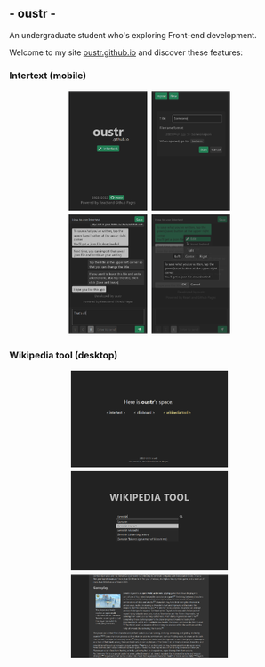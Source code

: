 ## - oustr -

An undergraduate student who's exploring Front-end development.

Welcome to my site <a href="https://oustr.github.io/">oustr.github.io</a> and discover these features:

<h3>Intertext (mobile)</h3>

<div align="center">
    <div>
        <img src="images/oustr_mobile.png" style="width: 28%; margin: 2px;"/>
        <img src="images/intertext_01.png" style="width: 28%; margin: 2px;"/>
    </div>
    <div>
        <img src="images/intertext_02.png" style="width: 28%; margin: 2px;"/>
        <img src="images/intertext_03.png" style="width: 28%; margin: 2px;"/>
    </div>
</div>

<h3>Wikipedia tool (desktop)</h3>

<div align="center">
    <div>
        <img src="images/oustr_desktop.png" style="width: 56%; margin: 2px;"/>
    </div>
    <div>
        <img src="images/wikipedia_tool_01.png" style="width: 56%; margin: 2px;"/>
    </div>
<div>
        <img src="images/wikipedia_tool_02.png" style="width: 56%; margin: 2px;"/>
    </div>
</div>

